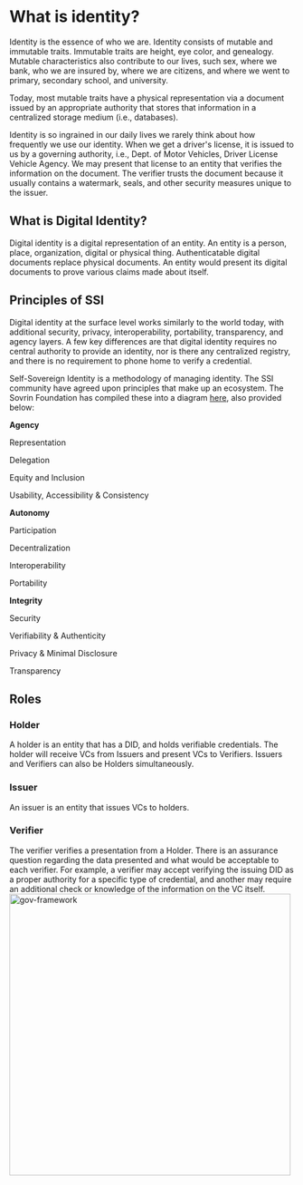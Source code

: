 # What is identity?

Identity is the essence of who we are. Identity consists of mutable and immutable traits. Immutable traits are height, eye color, and genealogy. Mutable characteristics also contribute to our lives, such sex, where we bank, who we are insured by, where we are citizens, and where we went to primary, secondary school, and university. 

Today, most mutable traits have a physical representation via a document issued by an appropriate authority that stores that information in a centralized storage medium (i.e., databases).

Identity is so ingrained in our daily lives we rarely think about how frequently we use our identity. When we get a driver's license, it is issued to us by a governing authority, i.e., Dept. of Motor Vehicles, Driver License Vehicle Agency. We may present that license to an entity that verifies the information on the document. The verifier trusts the document because it usually contains a watermark, seals, and other security measures unique to the issuer.


## What is Digital Identity?

Digital identity is a digital representation of an entity. An entity is a person, place, organization, digital or physical thing. Authenticatable digital documents replace physical documents. An entity would present its digital documents to prove various claims made about itself.


## Principles of SSI

Digital identity at the surface level works similarly to the world today, with additional security, privacy, interoperability, portability, transparency, and agency layers. A few key differences are that digital identity requires no central authority to provide an identity, nor is there any centralized registry, and there is no requirement to phone home to verify a credential.

Self-Sovereign Identity is a methodology of managing identity. The SSI community have agreed upon principles that make up an ecosystem. The Sovrin Foundation has compiled these into a diagram [here](https://sovrin.org/principles-of-ssi/), also provided below:

**Agency**

Representation

Delegation

Equity and Inclusion

Usability, Accessibility & Consistency

**Autonomy**

Participation

Decentralization

Interoperability

Portability

**Integrity**

Security

Verifiability & Authenticity

Privacy & Minimal Disclosure

Transparency

## Roles
### Holder

A holder is an entity that has a DID, and holds verifiable credentials. The holder will receive VCs from Issuers and present VCs to Verifiers. Issuers and Verifiers can also be Holders simultaneously. 

### Issuer

An issuer is an entity that issues VCs to holders. 


### Verifier

The verifier verifies a presentation from a Holder. There is an assurance question regarding the data presented and what would be acceptable to each verifier. For example, a verifier may accept verifying the issuing DID as a proper authority for a specific type of credential, and another may require an additional check or knowledge of the information on the VC itself.
<img width="497" alt="gov-framework" src="https://user-images.githubusercontent.com/95773776/225685492-49c96eb5-7617-4c64-99d3-228810e45019.png">

